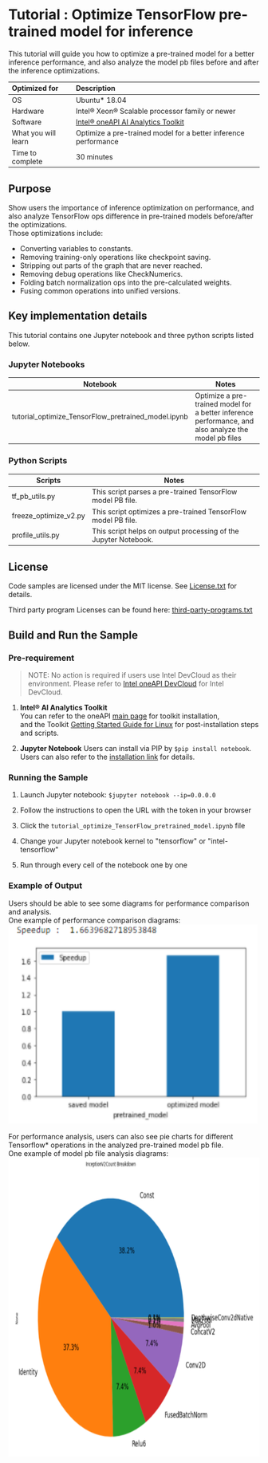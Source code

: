 # Tutorial : Optimize TensorFlow pre-trained model for inference
This tutorial will guide you how to optimize a pre-trained model for a better inference performance, and also 
analyze the model pb files before and after the inference optimizations.  

| Optimized for                     | Description
|:---                               |:---
| OS                                | Ubuntu* 18.04 
| Hardware                          | Intel® Xeon® Scalable processor family or newer
| Software                          | [Intel® oneAPI AI Analytics Toolkit](https://software.intel.com/content/www/us/en/develop/tools/oneapi/ai-analytics-toolkit.html)
| What you will learn               | Optimize a pre-trained model for a better inference performance
| Time to complete                  | 30 minutes

## Purpose
Show users the importance of inference optimization on performance, and also analyze TensorFlow ops difference in pre-trained models before/after the optimizations.  
Those optimizations include:  
* Converting variables to constants.
* Removing training-only operations like checkpoint saving.
* Stripping out parts of the graph that are never reached.
* Removing debug operations like CheckNumerics.
* Folding batch normalization ops into the pre-calculated weights.
* Fusing common operations into unified versions.

## Key implementation details
This tutorial contains one Jupyter notebook and three python scripts listed below.  
### Jupyter Notebooks 
 
| Notebook | Notes|
| ------ | ------ |
|  tutorial_optimize_TensorFlow_pretrained_model.ipynb | Optimize a pre-trained model for a better inference performance, and also analyze the model pb files  |

### Python Scripts
| Scripts | Notes|
| ------ | ------ |
|  tf_pb_utils.py | This script parses a pre-trained TensorFlow model PB file.  |
|  freeze_optimize_v2.py | This script optimizes a pre-trained TensorFlow model PB file.  |
|  profile_utils.py | This script helps on output processing of the Jupyter Notebook.  |
   
    
## License  
Code samples are licensed under the MIT license. See
[License.txt](https://github.com/oneapi-src/oneAPI-samples/blob/master/License.txt) for details.

Third party program Licenses can be found here: [third-party-programs.txt](https://github.com/oneapi-src/oneAPI-samples/blob/master/third-party-programs.txt)

## Build and Run the Sample

### Pre-requirement

> NOTE: No action is required if users use Intel DevCloud as their environment. 
  Please refer to [Intel oneAPI DevCloud](https://intelsoftwaresites.secure.force.com/devcloud/oneapi) for Intel DevCloud.

 1. **Intel® AI Analytics Toolkit**  
       You can refer to the oneAPI [main page](https://software.intel.com/en-us/oneapi) for toolkit installation,   
       and the Toolkit [Getting Started Guide for Linux](https://software.intel.com/en-us/get-started-with-intel-oneapi-linux-get-started-with-the-intel-ai-analytics-toolkit) for post-installation steps and scripts.

 2. **Jupyter Notebook**
       Users can install via PIP by `$pip install notebook`.
       Users can also refer to the [installation link](https://jupyter.org/install) for details.



### Running the Sample

1. Launch Jupyter notebook: `$jupyter notebook --ip=0.0.0.0`


2. Follow the instructions to open the URL with the token in your browser
3. Click the `tutorial_optimize_TensorFlow_pretrained_model.ipynb` file
4. Change your Jupyter notebook kernel to "tensorflow" or "intel-tensorflow" 
5. Run through every cell of the notebook one by one



### Example of Output
Users should be able to see some diagrams for performance comparison and analysis.  
One example of performance comparison diagrams:
<br><img src="images/perf_comparison.png" width="500" height="400"><br>

For performance analysis, users can also see pie charts for different Tensorflow* operations in the analyzed pre-trained model pb file.  
One example of model pb file analysis diagrams:
<br><img src="images/saved_model_pie.png" width="800" height="600"><br>


